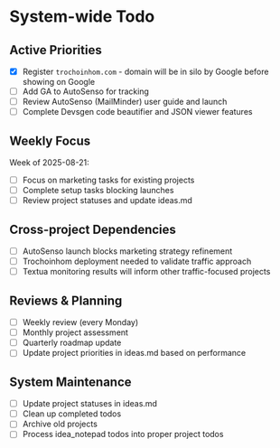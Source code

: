 # System-wide Todo

## Active Priorities
- [x] Register `trochoinhom.com` - domain will be in silo by Google before showing on Google
- [ ] Add GA to AutoSenso for tracking
- [ ] Review AutoSenso (MailMinder) user guide and launch
- [ ] Complete Devsgen code beautifier and JSON viewer features

## Weekly Focus
Week of 2025-08-21:
- [ ] Focus on marketing tasks for existing projects
- [ ] Complete setup tasks blocking launches
- [ ] Review project statuses and update ideas.md

## Cross-project Dependencies
- [ ] AutoSenso launch blocks marketing strategy refinement
- [ ] Trochoinhom deployment needed to validate traffic approach
- [ ] Textua monitoring results will inform other traffic-focused projects

## Reviews & Planning
- [ ] Weekly review (every Monday)
- [ ] Monthly project assessment
- [ ] Quarterly roadmap update
- [ ] Update project priorities in ideas.md based on performance

## System Maintenance
- [ ] Update project statuses in ideas.md
- [ ] Clean up completed todos
- [ ] Archive old projects
- [ ] Process idea_notepad todos into proper project todos